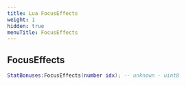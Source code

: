```yaml
---
title: Lua FocusEffects
weight: 1
hidden: true
menuTitle: FocusEffects
---
```

## FocusEffects
```lua
StatBonuses:FocusEffects(number idx); -- unknown - uint8
```